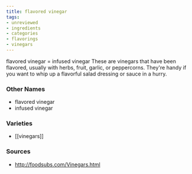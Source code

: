 ```yaml
---
title: flavored vinegar
tags:
- unreviewed
- ingredients
- categories
- flavorings
- vinegars
---
```

flavored vinegar = infused vinegar These are vinegars that have been flavored, usually with herbs, fruit, garlic, or peppercorns. They're handy if you want to whip up a flavorful salad dressing or sauce in a hurry.

### Other Names

* flavored vinegar
* infused vinegar

### Varieties

* [[vinegars]]

### Sources
* http://foodsubs.com/Vinegars.html
